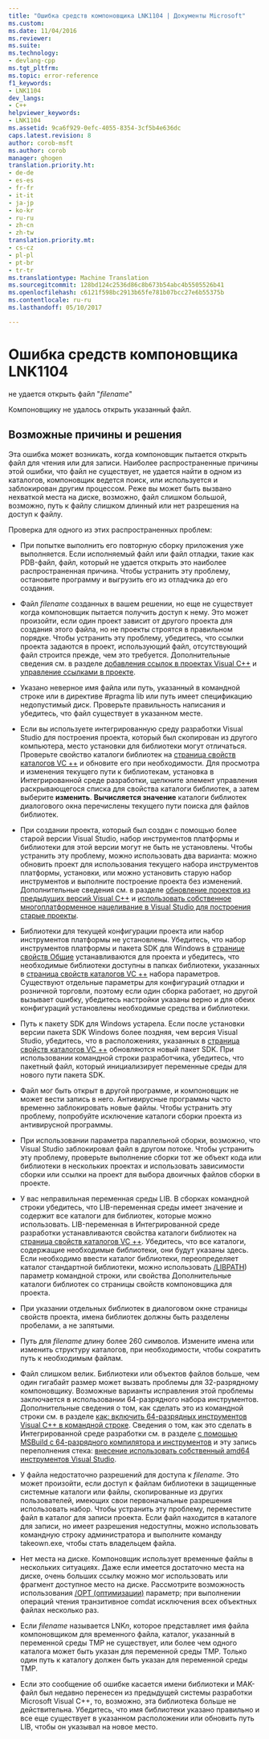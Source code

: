 ```yaml
---
title: "Ошибка средств компоновщика LNK1104 | Документы Microsoft"
ms.custom: 
ms.date: 11/04/2016
ms.reviewer: 
ms.suite: 
ms.technology:
- devlang-cpp
ms.tgt_pltfrm: 
ms.topic: error-reference
f1_keywords:
- LNK1104
dev_langs:
- C++
helpviewer_keywords:
- LNK1104
ms.assetid: 9ca6f929-0efc-4055-8354-3cf5b4e636dc
caps.latest.revision: 8
author: corob-msft
ms.author: corob
manager: ghogen
translation.priority.ht:
- de-de
- es-es
- fr-fr
- it-it
- ja-jp
- ko-kr
- ru-ru
- zh-cn
- zh-tw
translation.priority.mt:
- cs-cz
- pl-pl
- pt-br
- tr-tr
ms.translationtype: Machine Translation
ms.sourcegitcommit: 128bd124c2536d86c8b673b54abc4b5505526b41
ms.openlocfilehash: c6121f598bc2913b65fe781b07bcc27e6b55375b
ms.contentlocale: ru-ru
ms.lasthandoff: 05/10/2017

---
```

# <a name="linker-tools-error-lnk1104"></a>Ошибка средств компоновщика LNK1104
не удается открыть файл "*filename*"  
  
Компоновщику не удалось открыть указанный файл.  
  
## <a name="possible-causes-and-solutions"></a>Возможные причины и решения
  
Эта ошибка может возникать, когда компоновщик пытается открыть файл для чтения или для записи. Наиболее распространенные причины этой ошибки, что файл не существует, не удается найти в одном из каталогов, компоновщик ведется поиск, или используется и заблокирован другим процессом. Реже вы может быть вызвано нехваткой места на диске, возможно, файл слишком большой, возможно, путь к файлу слишком длинный или нет разрешения на доступ к файлу.  

Проверка для одного из этих распространенных проблем:  

-   При попытке выполнить его повторную сборку приложения уже выполняется. Если исполняемый файл или файл отладки, такие как PDB-файл, файл, который не удается открыть это наиболее распространенная причина. Чтобы устранить эту проблему, остановите программу и выгрузить его из отладчика до его создания.  
  
-   Файл *filename* созданных в вашем решении, но еще не существует когда компоновщик пытается получить доступ к нему. Это может произойти, если один проект зависит от другого проекта для создания этого файла, но не проекты строятся в правильном порядке. Чтобы устранить эту проблему, убедитесь, что ссылки проекта задаются в проект, использующий файл, отсутствующий файл строится прежде, чем это требуется. Дополнительные сведения см. в разделе [добавления ссылок в проектах Visual C++](../../ide/adding-references-in-visual-cpp-projects.md) и [управление ссылками в проекте](/visualstudio/ide/managing-references-in-a-project).  
  
-   Указано неверное имя файла или путь, указанный в командной строке или в директиве #pragma lib или путь имеет спецификацию недопустимый диск. Проверьте правильность написания и убедитесь, что файл существует в указанном месте.  
  
-   Если вы используете интегрированную среду разработки Visual Studio для построения проекта, который был скопирован из другого компьютера, место установки для библиотеки могут отличаться. Проверьте свойство каталоги библиотек на [страница свойств каталогов VC ++](../../ide/vcpp-directories-property-page.md) и обновите его при необходимости. Для просмотра и изменения текущего пути к библиотекам, установка в Интегрированной среде разработки, щелкните элемент управления раскрывающегося списка для свойства каталоги библиотек, а затем выберите **изменить**. **Вычисляется значение** каталоги библиотек диалогового окна перечислены текущего пути поиска для файлов библиотек.  
  
-   При создании проекта, который был создан с помощью более старой версии Visual Studio, набор инструментов платформы и библиотеки для этой версии могут не быть не установлены. Чтобы устранить эту проблему, можно использовать два варианта: можно обновить проект для использования текущего набора инструментов платформы, установки, или можно установить старую набор инструментов и выполните построение проекта без изменений. Дополнительные сведения см. в разделе [обновление проектов из предыдущих версий Visual C++](../../porting/upgrading-projects-from-earlier-versions-of-visual-cpp.md) и [использовать собственное многоплатформенное нацеливание в Visual Studio для построения старые проекты](../../porting/use-native-multi-targeting.md).
  
-   Библиотеки для текущей конфигурации проекта или набор инструментов платформы не установлены. Убедитесь, что набор инструментов платформы и пакета SDK для Windows в [странице свойств Общие](../../ide/general-property-page-project.md) устанавливаются для проекта и убедитесь, что необходимые библиотеки доступны в папках библиотеки, указанных в [страница свойств каталогов VC ++](../../ide/vcpp-directories-property-page.md) набора параметров. Существуют отдельные параметры для конфигураций отладки и розничной торговли, поэтому если один сборка работает, но другой вызывает ошибку, убедитесь настройки указаны верно и для обеих конфигураций установлены необходимые средства и библиотеки.  
  
-   Путь к пакету SDK для Windows устарела. Если после установки версии пакета SDK Windows более поздняя, чем версия Visual Studio, убедитесь, что в расположениях, указанных в [страница свойств каталогов VC ++](../../ide/vcpp-directories-property-page.md) обновляются новый пакет SDK. При использовании командной строки разработчика, убедитесь, что пакетный файл, который инициализирует переменные среды для нового пути пакета SDK.  
  
-   Файл мог быть открыт в другой программе, и компоновщик не может вести запись в него. Антивирусные программы часто временно заблокировать новые файлы. Чтобы устранить эту проблему, попробуйте исключение каталоги сборки проекта из антивирусной программы.  
  
-   При использовании параметра параллельной сборки, возможно, что Visual Studio заблокировал файл в другом потоке. Чтобы устранить эту проблему, проверьте выполнение сборки тот же объект кода или библиотеки в нескольких проектах и использовать зависимости сборки или ссылки на проект для выбора двоичных файлов сборки в проекте.  
  
-   У вас неправильная переменная среды LIB. В сборках командной строки убедитесь, что LIB-переменная среды имеет значение и содержит все каталоги для библиотек, которые можно использовать. LIB-переменная в Интегрированной среде разработки устанавливаются свойства каталоги библиотек на [страница свойств каталогов VC ++](../../ide/vcpp-directories-property-page.md). Убедитесь, что все каталоги, содержащие необходимые библиотеки, они будут указаны здесь. Если необходимо ввести каталог библиотеки, переопределяет каталог стандартной библиотеки, можно использовать [/LIBPATH](../../build/reference/libpath-additional-libpath.md)) параметр командной строки, или свойства Дополнительные каталоги библиотек со страницы свойств компоновщика для проекта.  
  
-   При указании отдельных библиотек в диалоговом окне страницы свойств проекта, имена библиотек должны быть разделены пробелами, а не запятыми.  
  
-   Путь для *filename* длину более 260 символов. Измените имена или изменить структуру каталогов, при необходимости, чтобы сократить путь к необходимым файлам.  
  
-   Файл слишком велик. Библиотеки или объектов файлов больше, чем один гигабайт размер может вызвать проблемы для 32-разрядному компоновщику. Возможные варианты исправления этой проблемы заключается в использовании 64-разрядного набора инструментов. Дополнительные сведения о том, как сделать это из командной строки см. в разделе [как: включить 64-разрядных инструментов Visual C++ в командной строке](../../build/how-to-enable-a-64-bit-visual-cpp-toolset-on-the-command-line.md). Сведения о том, как это сделать в Интегрированной среде разработки см. в разделе [с помощью MSBuild с 64-разрядного компилятора и инструментов](../../build/walkthrough-using-msbuild-to-create-a-visual-cpp-project.md#using-msbuild-to-build-your-project) и эту запись переполнения стека: [внесение использовать собственный amd64 инструментов Visual Studio](http://stackoverflow.com/questions/19820718/how-to-make-visual-studio-use-the-native-amd64-toolchain/23793055).  
  
-   У файла недостаточно разрешений для доступа к *filename*. Это может произойти, если доступ к файлам библиотеки в защищенные системные каталоги или файлы, скопированные из других пользователей, имеющих свои первоначальные разрешения использовать набор. Чтобы устранить эту проблему, переместите файл в каталог для записи проекта. Если файл находится в каталоге для записи, но имеет разрешения недоступны, можно использовать командную строку администратора и выполните команду takeown.exe, чтобы стать владельцем файла.  
  
-   Нет места на диске. Компоновщик использует временные файлы в нескольких ситуациях. Даже если имеется достаточно места на диске, очень больших ссылку можно мог использовать или фрагмент доступное место на диске. Рассмотрите возможность использования [/OPT (оптимизации)](../../build/reference/opt-optimizations.md) параметр; при выполнении операций чтения транзитивное comdat исключения всех объектных файлах несколько раз.  
  
-   Если *filename* называется LNK*n*, которое представляет имя файла компоновщиком для временного файла, каталог, указанный в переменной среды TMP не существует, или более чем одного каталога может быть указан для переменной среды TMP. Только один путь к каталогу должен быть указан для переменной среды TMP.  
  
-   Если это сообщение об ошибке касается имени библиотеки и MAK-файл был недавно перенесен из предыдущей системы разработки Microsoft Visual C++, то, возможно, эта библиотека больше не действительна. Убедитесь, что имя библиотеки указано правильно и все еще существует в указанном расположении или обновить путь LIB, чтобы он указывал на новое место.  

